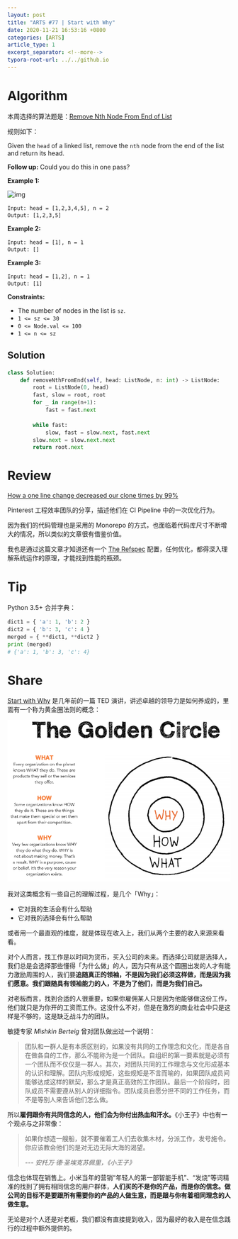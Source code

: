 ```yaml
---
layout: post
title: "ARTS #77 | Start with Why"
date: 2020-11-21 16:53:16 +0800
categories: [ARTS]
article_type: 1
excerpt_separator: <!--more-->
typora-root-url: ../../github.io
---
```



# Algorithm

本周选择的算法题是：[Remove Nth Node From End of List](https://leetcode.com/problems/remove-nth-node-from-end-of-list/)

<!--more-->

规则如下：

Given the `head` of a linked list, remove the `nth` node from the end of the list and return its head.

**Follow up:** Could you do this in one pass?

 

**Example 1:**

![img](https://assets.leetcode.com/uploads/2020/10/03/remove_ex1.jpg)

```
Input: head = [1,2,3,4,5], n = 2
Output: [1,2,3,5]
```

**Example 2:**

```
Input: head = [1], n = 1
Output: []
```

**Example 3:**

```
Input: head = [1,2], n = 1
Output: [1]
```

 

**Constraints:**

- The number of nodes in the list is `sz`.
- `1 <= sz <= 30`
- `0 <= Node.val <= 100`
- `1 <= n <= sz`

## Solution

```python
class Solution:
    def removeNthFromEnd(self, head: ListNode, n: int) -> ListNode:
        root = ListNode(0, head)
        fast, slow = root, root
        for _ in range(n+1):
            fast = fast.next
        
        while fast:
            slow, fast = slow.next, fast.next
        slow.next = slow.next.next
        return root.next
```


# Review

[How a one line change decreased our clone times by 99%](https://medium.com/pinterest-engineering/how-a-one-line-change-decreased-our-build-times-by-99-b98453265370)

Pinterest 工程效率团队的分享，描述他们在 CI Pipeline 中的一次优化行为。

因为我们的代码管理也是采用的 Monorepo 的方式，也面临着代码库尺寸不断增大的情况，所以类似的文章很有借鉴价值。

我也是通过这篇文章才知道还有一个 [The Refspec](https://git-scm.com/book/en/v2/Git-Internals-The-Refspec) 配置，任何优化，都得深入理解系统运作的原理，才能找到性能的瓶颈。

# Tip

Python 3.5+ 合并字典：

```python
dict1 = { 'a': 1, 'b': 2 }
dict2 = { 'b': 3, 'c': 4 }
merged = { **dict1, **dict2 }
print (merged)
# {'a': 1, 'b': 3, 'c': 4}
```

# Share

[Start with Why](https://www.ted.com/talks/simon_sinek_how_great_leaders_inspire_action) 是几年前的一篇 TED 演讲，讲述卓越的领导力是如何养成的，里面有一个称为黄金圈法则的概念：

![Image1](/assets/img/77-1.png)

我对这类概念有一些自己的理解过程，是几个「Why」：

- 它对我的生活会有什么帮助
- 它对我的选择会有什么帮助

或者用一个最直观的维度，就是体现在收入上，我们从两个主要的收入来源来看看。

对个人而言，找工作是以时间为货币，买入公司的未来。而选择公司就是选择人，我们总是会选择那些懂得「为什么做」的人，因为只有从这个圆圈出发的人才有能力激励周围的人，我们要**追随真正的领袖，不是因为我们必须这样做，而是因为我们愿意。我们跟随具有领袖能力的人，不是为了他们，而是为我们自己。**

对老板而言，找到合适的人很重要，如果你雇佣某人只是因为他能够做这份工作，他们就只是为你开的工资而工作。这没什么不对，但是在激烈的商业社会中只是这样是不够的，这是缺乏战斗力的团队。

敏捷专家 *Mishkin Berteig* 曾对团队做出过一个说明：

> 团队和一群人是有本质区别的，如果没有共同的工作理念和文化，而是各自在做各自的工作，那么不能称为是一个团队。自组织的第一要素就是必须有一个团队而不仅仅是一群人。其次，对团队共同的工作理念与文化形成基本的认识和理解。团队内形成规矩，这些规矩是不言而喻的，如果团队成员间能够达成这样的默契，那么才是真正高效的工作团队。最后一个阶段时，团队成员不需要遵从别人的详细指令。团队成员自愿分担不同的工作任务，而不是等别人来告诉他们怎么做。

所以**雇佣跟你有共同信念的人，他们会为你付出热血和汗水。**《小王子》中也有一个观点与之非常像：

> 如果你想造一艘船，就不要催着工人们去收集木材，分派工作，发号施令。你应该教会他们的是对无边无际大海的渴望。
>
> --- *安托万·德·圣埃克苏佩里，《小王子》*

信念也体现在销售上。小米当年的营销“年轻人的第一部智能手机”、“发烧”等词精准的找到了拥有相同信念的用户群体，**人们买的不是你的产品，而是你的信念。做公司的目标不是要跟所有需要你的产品的人做生意，而是跟与你有着相同理念的人做生意。**

无论是对个人还是对老板，我们都没有直接提到收入，因为最好的收入是在信念践行的过程中额外提供的。
